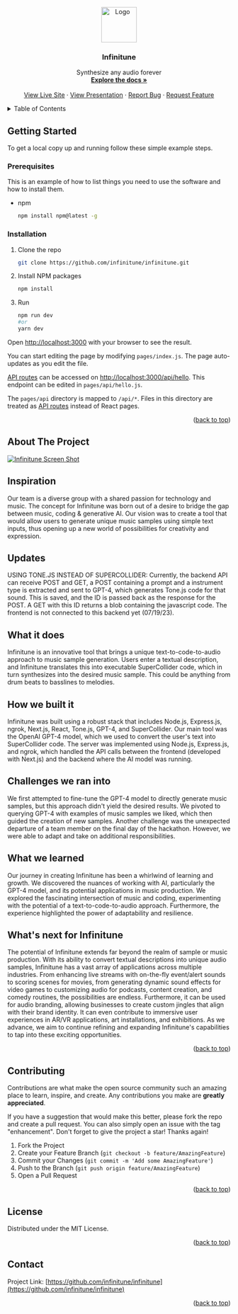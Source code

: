 <!-- PROJECT LOGO -->
<br />
<div align="center">
  <a href="https://github.com/infinitune/infinitune">
    <img src="https://i.imgur.com/GqmGIFs.png" alt="Logo" width="80" height="80">
  </a>

  <h3 align="center">Infinitune</h3>

  <p align="center">
    Synthesize any audio forever
    <br />
    <a href="https://github.com/infinitune/infinitune"><strong>Explore the docs »</strong></a>
    <br />
    <br />
    <a href="https://infinitune.org">View Live Site</a>
    ·
    <a href="https://app.decktopus.com/share/UpbbwnDaE">View Presentation</a>
    ·
    <a href="https://github.com/presolve-xyz/presolve/issues">Report Bug</a>
    ·
    <a href="https://github.com/presolve-xyz/presolve/issues">Request Feature</a>
  </p>
</div>

<!-- TABLE OF CONTENTS -->
<details>
  <summary>Table of Contents</summary>
  <ol>
    <li>
      <a href="#about-the-project">About The Project</a>
    </li>
    <li>
      <a href="#getting-started">Getting Started</a>
      <ul>
        <li><a href="#installation">Installation</a></li>
      </ul>
    </li>
    <li><a href="#contributing">Contributing</a></li>
    <li><a href="#license">License</a></li>
    <li><a href="#contact">Contact</a></li>
  </ol>
</details>

<!-- GETTING STARTED -->

## Getting Started

To get a local copy up and running follow these simple example steps.

### Prerequisites

This is an example of how to list things you need to use the software and how to install them.

-   npm
    ```sh
    npm install npm@latest -g
    ```

### Installation

1. Clone the repo
    ```sh
    git clone https://github.com/infinitune/infinitune.git
    ```
2. Install NPM packages

    ```sh
    npm install
    ```

3. Run

    ```bash
    npm run dev
    #or
    yarn dev
    ```

Open [http://localhost:3000](http://localhost:3000) with your browser to see the result.

You can start editing the page by modifying `pages/index.js`. The page auto-updates as you edit the file.

[API routes](https://nextjs.org/docs/api-routes/introduction) can be accessed on [http://localhost:3000/api/hello](http://localhost:3000/api/hello). This endpoint can be edited in `pages/api/hello.js`.

The `pages/api` directory is mapped to `/api/*`. Files in this directory are treated as [API routes](https://nextjs.org/docs/api-routes/introduction) instead of React pages.

<p align="right">(<a href="#readme-top">back to top</a>)</p>

<!-- ABOUT THE PROJECT -->

## About The Project

[![Infinitune Screen Shot][product-screenshot]](https://i.imgur.com/lkUPln0.png)

## Inspiration

Our team is a diverse group with a shared passion for technology and music. The concept for Infinitune was born out of a desire to bridge the gap between music, coding & generative AI. Our vision was to create a tool that would allow users to generate unique music samples using simple text inputs, thus opening up a new world of possibilities for creativity and expression.

## Updates

USING TONE.JS INSTEAD OF SUPERCOLLIDER:
Currently, the backend API can receive POST and GET, a POST containing a prompt and a instrument type is extracted and sent to GPT-4, which generates Tone.js code for that sound. This is saved, and the ID is passed back as the response for the POST. A GET with this ID returns a blob containing the javascript code. The frontend is not connected to this backend yet (07/19/23).

## What it does

Infinitune is an innovative tool that brings a unique text-to-code-to-audio approach to music sample generation. Users enter a textual description, and Infinitune translates this into executable SuperCollider code, which in turn synthesizes into the desired music sample. This could be anything from drum beats to basslines to melodies.

## How we built it

Infinitune was built using a robust stack that includes Node.js, Express.js, ngrok, Next.js, React, Tone.js, GPT-4, and SuperCollider. Our main tool was the OpenAI GPT-4 model, which we used to convert the user's text into SuperCollider code. The server was implemented using Node.js, Express.js, and ngrok, which handled the API calls between the frontend (developed with Next.js) and the backend where the AI model was running.

## Challenges we ran into

We first attempted to fine-tune the GPT-4 model to directly generate music samples, but this approach didn't yield the desired results. We pivoted to querying GPT-4 with examples of music samples we liked, which then guided the creation of new samples. Another challenge was the unexpected departure of a team member on the final day of the hackathon. However, we were able to adapt and take on additional responsibilities.

## What we learned

Our journey in creating Infinitune has been a whirlwind of learning and growth. We discovered the nuances of working with AI, particularly the GPT-4 model, and its potential applications in music production. We explored the fascinating intersection of music and coding, experimenting with the potential of a text-to-code-to-audio approach. Furthermore, the experience highlighted the power of adaptability and resilience.

## What's next for Infinitune

The potential of Infinitune extends far beyond the realm of sample or music production. With its ability to convert textual descriptions into unique audio samples, Infinitune has a vast array of applications across multiple industries. From enhancing live streams with on-the-fly event/alert sounds to scoring scenes for movies, from generating dynamic sound effects for video games to customizing audio for podcasts, content creation, and comedy routines, the possibilities are endless. Furthermore, it can be used for audio branding, allowing businesses to create custom jingles that align with their brand identity. It can even contribute to immersive user experiences in AR/VR applications, art installations, and exhibitions. As we advance, we aim to continue refining and expanding Infinitune's capabilities to tap into these exciting opportunities.

<p align="right">(<a href="#readme-top">back to top</a>)</p>

<!-- CONTRIBUTING -->

## Contributing

Contributions are what make the open source community such an amazing place to learn, inspire, and create. Any contributions you make are **greatly appreciated**.

If you have a suggestion that would make this better, please fork the repo and create a pull request. You can also simply open an issue with the tag "enhancement".
Don't forget to give the project a star! Thanks again!

1. Fork the Project
2. Create your Feature Branch (`git checkout -b feature/AmazingFeature`)
3. Commit your Changes (`git commit -m 'Add some AmazingFeature'`)
4. Push to the Branch (`git push origin feature/AmazingFeature`)
5. Open a Pull Request

<p align="right">(<a href="#readme-top">back to top</a>)</p>

<!-- LICENSE -->

## License

Distributed under the MIT License.

<p align="right">(<a href="#readme-top">back to top</a>)</p>

<!-- CONTACT -->

## Contact

Project Link: [https://github.com/infinitune/infinitune](https://github.com/infinitune/infinitune)

<p align="right">(<a href="#readme-top">back to top</a>)</p>
<!-- MARKDOWN LINKS & IMAGES -->
<!-- https://www.markdownguide.org/basic-syntax/#reference-style-links -->

[contributors-shield]: https://img.shields.io/github/contributors/presolve-xyz/presolve.svg?style=for-the-badge
[contributors-url]: https://github.com/presolve-xyz/presolve/graphs/contributors
[forks-shield]: https://img.shields.io/github/forks/presolve-xyz/presolve.svg?style=for-the-badge
[forks-url]: https://github.com/presolve-xyz/presolve/network/members
[stars-shield]: https://img.shields.io/github/stars/presolve-xyz/presolve.svg?style=for-the-badge
[stars-url]: https://github.com/presolve-xyz/presolve/stargazers
[issues-shield]: https://img.shields.io/github/issues/presolve-xyz/presolve.svg?style=for-the-badge
[issues-url]: https://github.com/presolve-xyz/presolve/issues
[license-shield]: https://img.shields.io/github/license/presolve-xyz/presolve.svg?style=for-the-badge
[license-url]: https://github.com/presolve-xyz/presolve/blob/master/LICENSE.txt
[linkedin-shield]: https://img.shields.io/badge/-LinkedIn-black.svg?style=for-the-badge&logo=linkedin&colorB=555
[linkedin-url]: https://linkedin.com/in/othneildrew
[product-screenshot]: images/screenshot.png
[Next.js]: https://img.shields.io/badge/next.js-000000?style=for-the-badge&logo=nextdotjs&logoColor=white
[Next-url]: https://nextjs.org/
[React.js]: https://img.shields.io/badge/React-20232A?style=for-the-badge&logo=react&logoColor=61DAFB
[React-url]: https://reactjs.org/
[Vue.js]: https://img.shields.io/badge/Vue.js-35495E?style=for-the-badge&logo=vuedotjs&logoColor=4FC08D
[Vue-url]: https://vuejs.org/
[Angular.io]: https://img.shields.io/badge/Angular-DD0031?style=for-the-badge&logo=angular&logoColor=white
[Angular-url]: https://angular.io/
[Svelte.dev]: https://img.shields.io/badge/Svelte-4A4A55?style=for-the-badge&logo=svelte&logoColor=FF3E00
[Svelte-url]: https://svelte.dev/
[Laravel.com]: https://img.shields.io/badge/Laravel-FF2D20?style=for-the-badge&logo=laravel&logoColor=white
[Laravel-url]: https://laravel.com
[Bootstrap.com]: https://img.shields.io/badge/Bootstrap-563D7C?style=for-the-badge&logo=bootstrap&logoColor=white
[Bootstrap-url]: https://getbootstrap.com
[JQuery.com]: https://img.shields.io/badge/jQuery-0769AD?style=for-the-badge&logo=jquery&logoColor=white
[JQuery-url]: https://jquery.com
[product-screenshot]: https://i.imgur.com/lkUPln0.png
